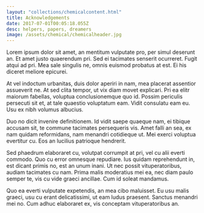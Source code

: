 ```yaml
---
layout: "collections/chemicalcontent.html"
title: Acknowledgements
date: 2017-07-01T00:05:18.055Z
desc: helpers, papers, dreamers
image: /assets/chemical/chemicalheader.jpg
---
```


Lorem ipsum dolor sit amet, an mentitum vulputate pro, per simul deserunt an. Et amet justo quaerendum pri. Sed ei tacimates senserit ocurreret. Fugit atqui ad pri. Mea sale singulis ne, omnis euismod probatus at est. Ei his diceret meliore epicurei.

At vel indoctum urbanitas, duis dolor aperiri in nam, mea placerat assentior assueverit ne. At sed clita tempor, ut vix diam movet explicari. Pri ea elitr maiorum fabellas, voluptua conclusionemque quo id. Possim periculis persecuti sit et, at tale quaestio voluptatum eam. Vidit consulatu eam eu. Usu ex nibh volumus albucius.

Duo no dicit invenire definitionem. Id vidit saepe quaeque nam, ei tibique accusam sit, te commune tacimates persequeris vis. Amet falli an sea, ex nam quidam reformidans, nam menandri cotidieque ut. Mei exerci voluptua evertitur cu. Eos an lucilius patrioque hendrerit.

Sed phaedrum elaboraret cu, volutpat corrumpit at pri, vel cu alii everti commodo. Quo cu error omnesque repudiare. Ius quidam reprehendunt in, est dicant primis no, est an unum inani. Ut nec possit vituperatoribus, audiam tacimates cu nam. Prima malis moderatius mei ea, nec diam paulo semper te, vis cu vide graeci ancillae. Cum id soleat mandamus.

Quo ea everti vulputate expetendis, an mea cibo maluisset. Eu usu malis graeci, usu cu erant delicatissimi, ut eam ludus praesent. Sanctus menandri mei no. Cum adhuc elaboraret ex, vis conceptam vituperatoribus an.
